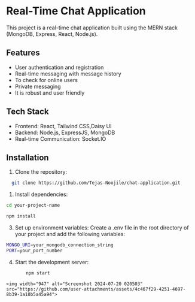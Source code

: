 
# Real-Time Chat Application

This project is a real-time chat application built using the MERN stack (MongoDB, Express, React, Node.js).


## Features

- User authentication and registration
- Real-time messaging with message history
- To check for online users
- Private messaging
- It is robust and user friendly


## Tech Stack

- Frontend: React, Tailwind CSS,Daisy UI
- Backend: Node.js, ExpressJS, MongoDB
- Real-time Communication: Socket.IO 


## Installation

1.  Clone the repository:

```bash
  git clone https://github.com/Tejas-Noojile/chat-application.git
```

1.  Install dependencies:

```bash
cd your-project-name   

npm install
```

3.  Set up environment variables: Create a .env file in the root directory of your project and add the following variables:
```bash
MONGO_URI=your_mongodb_connection_string
PORT=your_port_number
```
4.  Start the development server:
    ```bash
        npm start
```
<img width="947" alt="Screenshot 2024-07-20 020503" src="https://github.com/user-attachments/assets/4c467f29-4251-4697-8b39-1a18b5a45a94">
